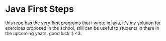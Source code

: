 # Java First Steps
this repo has the very first programs that i wrote in java, it's my solution for exercices proposed in the school, still can be useful to students in there
in the upcoming years, good luck :) <3.
